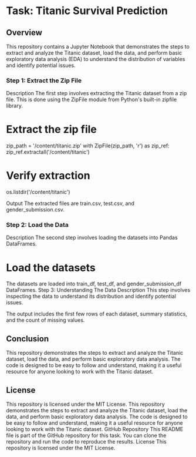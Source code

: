 #  Task: Titanic Survival Prediction
##  Overview
This repository contains a Jupyter Notebook that demonstrates the steps to extract and analyze the Titanic dataset, load the data, and perform basic exploratory data analysis (EDA) to understand the distribution of variables and identify potential issues.

### Step 1: Extract the Zip File
Description
The first step involves extracting the Titanic dataset from a zip file. This is done using the ZipFile module from Python's built-in zipfile library.


# Extract the zip file
zip_path = '/content/titanic.zip'
with ZipFile(zip_path, 'r') as zip_ref:
    zip_ref.extractall('/content/titanic')

# Verify extraction
os.listdir('/content/titanic')

Output
The extracted files are train.csv, test.csv, and gender_submission.csv.
### Step 2: Load the Data
Description
The second step involves loading the datasets into Pandas DataFrames.

# Load the datasets

The datasets are loaded into train_df, test_df, and gender_submission_df DataFrames.
Step 3: Understanding The Data
Description
This step involves inspecting the data to understand its distribution and identify potential issues.

The output includes the first few rows of each dataset, summary statistics, and the count of missing values.

## Conclusion
This repository demonstrates the steps to extract and analyze the Titanic dataset, load the data, and perform basic exploratory data analysis. The code is designed to be easy to follow and understand, making it a useful resource for anyone looking to work with the Titanic dataset.

## License
This repository is licensed under the MIT License.
This repository demonstrates the steps to extract and analyze the Titanic dataset, load the data, and perform basic exploratory data analysis. The code is designed to be easy to follow and understand, making it a useful resource for anyone looking to work with the Titanic dataset.
GitHub Repository
This README file is part of the GitHub repository for this task. You can clone the repository and run the code to reproduce the results.
License
This repository is licensed under the MIT License.
